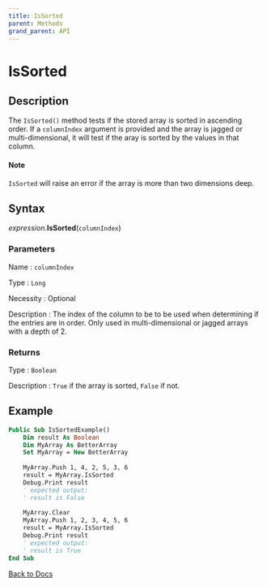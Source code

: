 ```yaml
---
title: IsSorted
parent: Methods
grand_parent: API
---
```


# IsSorted

## Description
The `IsSorted()` method tests if the stored array is sorted in ascending order. If a `columnIndex` argument is provided and the array is jagged or multi-dimensional, it will test if the aray is sorted by the values in that column. 

#### Note

`IsSorted` will raise an error if the array is more than two dimensions deep.

## Syntax

*expression*.**IsSorted**(`columnIndex`) 

### Parameters

Name 
: `columnIndex`

Type
: `Long`

Necessity
: Optional

Description
: The index of the column to be to be used when determining if the entries are in order. Only used in multi-dimensional or jagged arrays with a depth of 2.

### Returns

Type
: `Boolean`

Description
: `True` if the array is sorted, `False` if not.

## Example

```vb
Public Sub IsSortedExample()
    Dim result As Boolean
    Dim MyArray As BetterArray
    Set MyArray = New BetterArray
    
    MyArray.Push 1, 4, 2, 5, 3, 6
    result = MyArray.IsSorted
    Debug.Print result
    ' expected output:
    ' result is False
    
    MyArray.Clear
    MyArray.Push 1, 2, 3, 4, 5, 6
    result = MyArray.IsSorted
    Debug.Print result
    ' expected output:
    ' result is True
End Sub
```

[Back to Docs](https://senipah.github.io/VBA-Better-Array/)